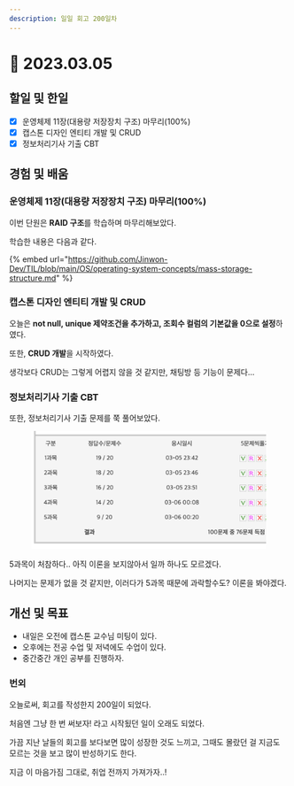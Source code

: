 ```yaml
---
description: 일일 회고 200일차
---
```


# 🥳 2023.03.05

## 할일 및 한일&#x20;

* [x] 운영체제 11장(대용량 저장장치 구조) 마무리(100%)&#x20;
* [x] 캡스톤 디자인 엔티티 개발 및 CRUD&#x20;
* [x] 정보처리기사 기출 CBT&#x20;

## 경험 및 배움&#x20;

### 운영체제 11장(대용량 저장장치 구조) 마무리(100%)&#x20;

이번 단원은 **RAID 구조**를 학습하며 마무리해보았다.

학습한 내용은 다음과 같다.

{% embed url="https://github.com/Jinwon-Dev/TIL/blob/main/OS/operating-system-concepts/mass-storage-structure.md" %}

### 캡스톤 디자인 엔티티 개발 및 CRUD&#x20;

오늘은 **not null, unique 제약조건을 추가하고, 조회수 컬럼의 기본값을 0으로 설정**하였다.

또한, **CRUD 개발**을 시작하였다.

생각보다 CRUD는 그렇게 어렵지 않을 것 같지만, 채팅방 등 기능이 문제다...

### 정보처리기사 기출 CBT&#x20;

또한, 정보처리기사 기출 문제를 쭉 풀어보았다.

<figure><img src="../.gitbook/assets/image (3).png" alt=""><figcaption></figcaption></figure>

5과목이 처참하다.. 아직 이론을 보지않아서 일까 하나도 모르겠다.

나머지는 문제가 없을 것 같지만, 이러다가 5과목 때문에 과락할수도? 이론을 봐야겠다.

## 개선 및 목표&#x20;

* 내일은 오전에 캡스톤 교수님 미팅이 있다.&#x20;
* 오후에는 전공 수업 및 저녁에도 수업이 있다.&#x20;
* 중간중간 개인 공부를 진행하자.&#x20;

### 번외&#x20;

오늘로써, 회고를 작성한지 200일이 되었다.

처음엔 그냥 한 번 써보자! 라고 시작됬던 일이 오래도 되었다.

가끔 지난 날들의 회고를 보다보면 많이 성장한 것도 느끼고, 그때도 몰랐던 걸 지금도 모르는 것을 보고 많이 반성하기도 한다.

지금 이 마음가짐 그대로, 취업 전까지 가져가자..!
